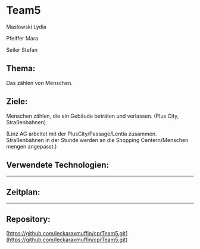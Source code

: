 # Team5



Maslowski Lydia

Pfeiffer Mara

Seiler Stefan




## Thema:


Das zählen von Menschen.




## Ziele:



Menschen zählen, die ein Gebäude beträten und verlassen. (Plus City, Straßenbahnen)

(Linz AG arbeitet mit der PlusCity/Passage/Lentia zusammen. Straßenbahnen in der Stunde werden an die Shopping Centern/Menschen mengen angepasst.)




## Verwendete Technologien:



----




## Zeitplan:



-----




## Repository:



[https://github.com/leckaraxmuffin/cprTeam5.git](https://github.com/leckaraxmuffin/cprTeam5.git)




